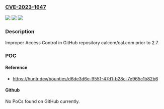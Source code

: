 ### [CVE-2023-1647](https://cve.mitre.org/cgi-bin/cvename.cgi?name=CVE-2023-1647)
![](https://img.shields.io/static/v1?label=Product&message=calcom%2Fcal.com&color=blue)
![](https://img.shields.io/static/v1?label=Version&message=%3C%202.7%20&color=brighgreen)
![](https://img.shields.io/static/v1?label=Vulnerability&message=CWE-284%20Improper%20Access%20Control&color=brighgreen)

### Description

Improper Access Control in GitHub repository calcom/cal.com prior to 2.7.

### POC

#### Reference
- https://huntr.dev/bounties/d6de3d6e-9551-47d1-b28c-7e965c1b82b6

#### Github
No PoCs found on GitHub currently.

